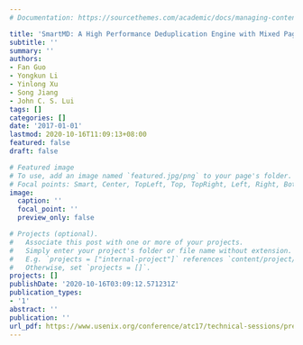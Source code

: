 ```yaml
---
# Documentation: https://sourcethemes.com/academic/docs/managing-content/

title: 'SmartMD: A High Performance Deduplication Engine with Mixed Pages'
subtitle: ''
summary: ''
authors:
- Fan Guo
- Yongkun Li
- Yinlong Xu
- Song Jiang
- John C. S. Lui
tags: []
categories: []
date: '2017-01-01'
lastmod: 2020-10-16T11:09:13+08:00
featured: false
draft: false

# Featured image
# To use, add an image named `featured.jpg/png` to your page's folder.
# Focal points: Smart, Center, TopLeft, Top, TopRight, Left, Right, BottomLeft, Bottom, BottomRight.
image:
  caption: ''
  focal_point: ''
  preview_only: false

# Projects (optional).
#   Associate this post with one or more of your projects.
#   Simply enter your project's folder or file name without extension.
#   E.g. `projects = ["internal-project"]` references `content/project/deep-learning/index.md`.
#   Otherwise, set `projects = []`.
projects: []
publishDate: '2020-10-16T03:09:12.571231Z'
publication_types:
- '1'
abstract: ''
publication: ''
url_pdf: https://www.usenix.org/conference/atc17/technical-sessions/presentation/guo-fan
---
```

